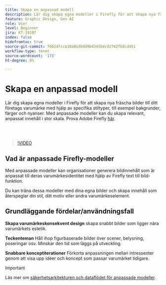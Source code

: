 ```yaml
---
title: Skapa en anpassad modell
description: Lär dig skapa egna modeller i Firefly för att skapa nya fräscha bilder till ditt företags varumärke
feature: Graphic Design, Gen AI
role: User
level: Beginner
jira: KT-19197
index: false
hidefromtoc: true
source-git-commit: f68247cca10a0a3b9d9b4343bdcd2742fb8cd451
workflow-type: tm+mt
source-wordcount: '173'
ht-degree: 0%

---
```


# Skapa en anpassad modell

Lär dig skapa egna modeller i Firefly för att skapa nya fräscha bilder till ditt företags varumärke med hjälp av specifika stiltyper, till exempel bakgrunder, färger och nyanser. Med anpassade modeller kan du skapa relevant, anpassat innehåll i stor skala. Prova Adobe Firefly [här](https://firefly.adobe.com/).

<br> 

>[!VIDEO](https://video.tv.adobe.com/v/3474931?quality=12&learn=on&hidetitle=true)

## Vad är anpassade Firefly-modeller

Med anpassade modeller kan organisationer generera bildinnehåll som är anpassat till deras varumärkesidentitet med hjälp av Firefly text till bild-funktion.

Du kan träna dessa modeller med dina egna bilder och skapa innehåll som återspeglar din stil, ditt motiv eller andra varumärkeselement.

## Grundläggande fördelar/användningsfall

**Skapa varumärkeskonsekvent design** skapa snabbt bilder som ligger nära varumärkets estetik.

**Teckenteman** Håll ihop figurbaserade bilder över scener, belysning, poseringar osv. Minskar den tid som läggs på utveckling.

**Snabbare konceptiterationer** Förkorta anpassningen mellan intressenter genom att visa upp idéer och koncept som passar varumärket tidigare.

>[!IMPORTANT]
>
>Läs mer om [säkerhetsarkitekturen och dataflödet för anpassade modeller](https://www.adobe.com/content/dam/cc/en/trust-center/ungated/whitepapers/creative-cloud/adobe-firefly-custom-models-security-fact-sheet.pdf).
